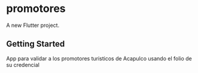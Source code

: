 # promotores

A new Flutter project.

## Getting Started

App para validar a los promotores turisticos de Acapulco usando el folio de su credencial
